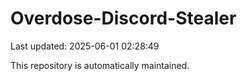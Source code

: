 # Overdose-Discord-Stealer

Last updated: 2025-06-01 02:28:49

This repository is automatically maintained.
